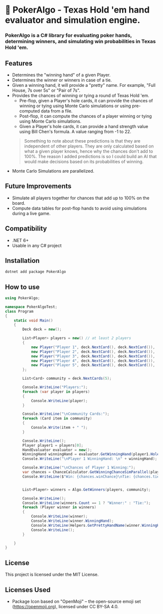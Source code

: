 # 🍑 PokerAlgo - Texas Hold 'em hand evaluator and simulation engine.
### **PokerAlgo** is a C# library for evaluating poker hands, determining winners, and simulating win probabilities in Texas Hold 'em.
## Features
- Determines the "winning hand" of a given Player.
- Determines the winner or winners in case of a tie.
- Given a winning hand, it will provide a "pretty" name. For example, "Full House, 7s over 5s" or "Pair of 7s".
- Provides the chances of winning or tying a round of Texas Hold 'em.
  - Pre-flop, given a Player's hole cards, it can provide the chances of winning or tying using Monte Carlo simulations or using pre-computed data from a file.
  - Post-flop, it can compute the chances of a player winning or tying using Monte Carlo simulations.
  - Given a Player's hole cards, it can provide a hand strength value using Bill Chen's formula. A value ranging from -1 to 22.
  > Something to note about these predictions is that they are independent of other players. They are only calculated based on what a given player knows, hence why the chances don't add to 100%. The reason I added predictions is so I could build an AI that would make decisions based on its probabilities of winning. 
- Monte Carlo Simulations are parallelized.

## Future Improvements
  - Simulate all players together for chances that add up to 100% on the board.
  - Compute data tables for post-flop hands to avoid using simulations during a live game.

## Compatibility
  - .NET 6+
  - Usable in any C# project

## Installation
```bash
dotnet add package PokerAlgo
```

## How to use
```csharp
using PokerAlgo;

namespace PokerAlgoTest;
class Program
{
    static void Main()
    {
        Deck deck = new();

        List<Player> players = new() // at least 2 players
        {
            new Player("Player 1", deck.NextCard(), deck.NextCard()),
            new Player("Player 2", deck.NextCard(), deck.NextCard()),
            new Player("Player 3", deck.NextCard(), deck.NextCard()),
            new Player("Player 4", deck.NextCard(), deck.NextCard()),
            new Player("Player 5", deck.NextCard(), deck.NextCard()),
        };

        List<Card> community = deck.NextCards(5);

        Console.WriteLine("Players:");
        foreach (var player in players)
        {
            Console.WriteLine(player);
        }

        Console.WriteLine("\nCommunity Cards:");
        foreach (Card item in community)
        {
            Console.Write(item + " ");
        }

        Console.WriteLine();
        Player player1 = players[0];
        HandEvaluator evaluator = new();
        WinningHand winningHand = evaluator.GetWinningHand(player1.HoleCards, community);
        Console.WriteLine("\nPlayer 1 WinningHand: \n" + winningHand);

        Console.WriteLine("\nChances of Player 1 Winning:");
        var chances = ChanceCalculator.GetWinningChanceSimParallel(player1.HoleCards, community, players.Count - 1, 10_000);
        Console.WriteLine($"Win: {chances.winChance}\nTie: {chances.tieChance}");


        List<Player> winners = Algo.GetWinners(players, community);

        Console.WriteLine();
        Console.WriteLine(winners.Count == 1 ? "Winner:" : "Tie:");
        foreach (Player winner in winners)
        {
            Console.WriteLine(winner);
            Console.WriteLine(winner.WinningHand);
            Console.WriteLine(Helpers.GetPrettyHandName(winner.WinningHand));
            Console.WriteLine();
        }

    }
}
```

## License
This project is licensed under the MIT License.

## Licenses Used
- Package Icon based on "OpenMoji" – the open-source emoji set (https://openmoji.org), licensed under CC BY-SA 4.0.
